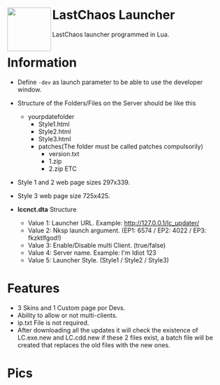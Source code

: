 # LastChaos Launcher <img align="left" src="https://user-images.githubusercontent.com/5092697/137706275-5a285a31-a814-4e40-bb2a-b75601ec6fed.png" width="100px">

LastChaos launcher programmed in Lua.<br/>

# Information
* Define ```-dev``` as launch parameter to be able to use the developer window.
* Structure of the Folders/Files on the Server should be like this
  * yourpdatefolder
    * Style1.html
    * Style2.html
    * Style3.html
    * patches(The folder must be called patches compulsorily)
      * version.txt
      * 1.zip
      * 2.zip ETC

* Style 1 and 2 web page sizes 297x339.
* Style 3 web page size 725x425.
* __lccnct.dta__ Structure
  * Value 1: Launcher URL. Example: http://127.0.0.1/lc_updater/
  * Value 2: Nksp launch argument. (EP1: 6574 / EP2: 4022 / EP3: fkzktlfgod!)
  * Value 3: Enable/Disable multi Client. (true/false)
  * Value 4: Server name. Example: I'm Idiot 123
  * Value 5: Launcher Style. (Style1 / Style2 / Style3)

# Features
* 3 Skins and 1 Custom page por Devs.
* Ability to allow or not multi-clients.
* ip.txt File is not required.
* After downloading all the updates it will check the existence of LC.exe.new and LC.cdd.new if these 2 files exist, a batch file will be created that replaces the old files with the new ones.

# Pics
